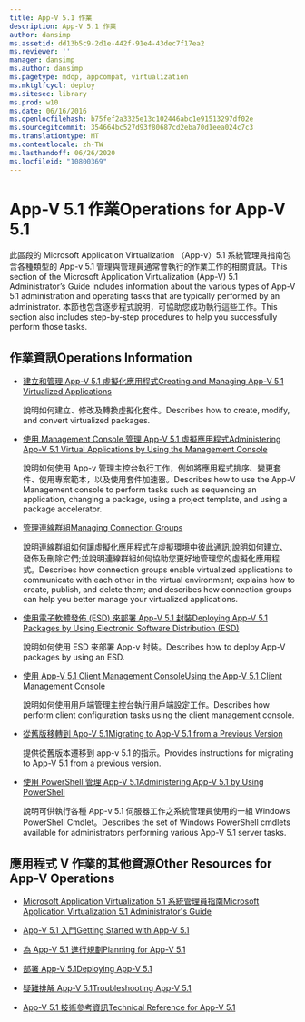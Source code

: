```yaml
---
title: App-V 5.1 作業
description: App-V 5.1 作業
author: dansimp
ms.assetid: dd13b5c9-2d1e-442f-91e4-43dec7f17ea2
ms.reviewer: ''
manager: dansimp
ms.author: dansimp
ms.pagetype: mdop, appcompat, virtualization
ms.mktglfcycl: deploy
ms.sitesec: library
ms.prod: w10
ms.date: 06/16/2016
ms.openlocfilehash: b75fef2a3325e13c102446abc1e91513297df02e
ms.sourcegitcommit: 354664bc527d93f80687cd2eba70d1eea024c7c3
ms.translationtype: MT
ms.contentlocale: zh-TW
ms.lasthandoff: 06/26/2020
ms.locfileid: "10800369"
---
```

# <span data-ttu-id="2e6cd-103">App-V 5.1 作業</span><span class="sxs-lookup"><span data-stu-id="2e6cd-103">Operations for App-V 5.1</span></span>


<span data-ttu-id="2e6cd-104">此區段的 Microsoft Application Virtualization （App-v）5.1 系統管理員指南包含各種類型的 App-v 5.1 管理與管理員通常會執行的作業工作的相關資訊。</span><span class="sxs-lookup"><span data-stu-id="2e6cd-104">This section of the Microsoft Application Virtualization (App-V) 5.1 Administrator’s Guide includes information about the various types of App-V 5.1 administration and operating tasks that are typically performed by an administrator.</span></span> <span data-ttu-id="2e6cd-105">本節也包含逐步程式說明，可協助您成功執行這些工作。</span><span class="sxs-lookup"><span data-stu-id="2e6cd-105">This section also includes step-by-step procedures to help you successfully perform those tasks.</span></span>

## <span data-ttu-id="2e6cd-106">作業資訊</span><span class="sxs-lookup"><span data-stu-id="2e6cd-106">Operations Information</span></span>


-   [<span data-ttu-id="2e6cd-107">建立和管理 App-V 5.1 虛擬化應用程式</span><span class="sxs-lookup"><span data-stu-id="2e6cd-107">Creating and Managing App-V 5.1 Virtualized Applications</span></span>](creating-and-managing-app-v-51-virtualized-applications.md)

    <span data-ttu-id="2e6cd-108">說明如何建立、修改及轉換虛擬化套件。</span><span class="sxs-lookup"><span data-stu-id="2e6cd-108">Describes how to create, modify, and convert virtualized packages.</span></span>

-   [<span data-ttu-id="2e6cd-109">使用 Management Console 管理 App-V 5.1 虛擬應用程式</span><span class="sxs-lookup"><span data-stu-id="2e6cd-109">Administering App-V 5.1 Virtual Applications by Using the Management Console</span></span>](administering-app-v-51-virtual-applications-by-using-the-management-console.md)

    <span data-ttu-id="2e6cd-110">說明如何使用 App-v 管理主控台執行工作，例如將應用程式排序、變更套件、使用專案範本，以及使用套件加速器。</span><span class="sxs-lookup"><span data-stu-id="2e6cd-110">Describes how to use the App-V Management console to perform tasks such as sequencing an application, changing a package, using a project template, and using a package accelerator.</span></span>

-   [<span data-ttu-id="2e6cd-111">管理連線群組</span><span class="sxs-lookup"><span data-stu-id="2e6cd-111">Managing Connection Groups</span></span>](managing-connection-groups51.md)

    <span data-ttu-id="2e6cd-112">說明連線群組如何讓虛擬化應用程式在虛擬環境中彼此通訊;說明如何建立、發佈及刪除它們;並說明連線群組如何協助您更好地管理您的虛擬化應用程式。</span><span class="sxs-lookup"><span data-stu-id="2e6cd-112">Describes how connection groups enable virtualized applications to communicate with each other in the virtual environment; explains how to create, publish, and delete them; and describes how connection groups can help you better manage your virtualized applications.</span></span>

-   [<span data-ttu-id="2e6cd-113">使用電子軟體發佈 (ESD) 來部署 App-V 5.1 封裝</span><span class="sxs-lookup"><span data-stu-id="2e6cd-113">Deploying App-V 5.1 Packages by Using Electronic Software Distribution (ESD)</span></span>](deploying-app-v-51-packages-by-using-electronic-software-distribution--esd-.md)

    <span data-ttu-id="2e6cd-114">說明如何使用 ESD 來部署 App-v 封裝。</span><span class="sxs-lookup"><span data-stu-id="2e6cd-114">Describes how to deploy App-V packages by using an ESD.</span></span>

-   [<span data-ttu-id="2e6cd-115">使用 App-V 5.1 Client Management Console</span><span class="sxs-lookup"><span data-stu-id="2e6cd-115">Using the App-V 5.1 Client Management Console</span></span>](using-the-app-v-51-client-management-console.md)

    <span data-ttu-id="2e6cd-116">說明如何使用用戶端管理主控台執行用戶端設定工作。</span><span class="sxs-lookup"><span data-stu-id="2e6cd-116">Describes how perform client configuration tasks using the client management console.</span></span>

-   [<span data-ttu-id="2e6cd-117">從舊版移轉到 App-V 5.1</span><span class="sxs-lookup"><span data-stu-id="2e6cd-117">Migrating to App-V 5.1 from a Previous Version</span></span>](migrating-to-app-v-51-from-a-previous-version.md)

    <span data-ttu-id="2e6cd-118">提供從舊版本遷移到 app-v 5.1 的指示。</span><span class="sxs-lookup"><span data-stu-id="2e6cd-118">Provides instructions for migrating to App-V 5.1 from a previous version.</span></span>

-   [<span data-ttu-id="2e6cd-119">使用 PowerShell 管理 App-V 5.1</span><span class="sxs-lookup"><span data-stu-id="2e6cd-119">Administering App-V 5.1 by Using PowerShell</span></span>](administering-app-v-51-by-using-powershell.md)

    <span data-ttu-id="2e6cd-120">說明可供執行各種 App-v 5.1 伺服器工作之系統管理員使用的一組 Windows PowerShell Cmdlet。</span><span class="sxs-lookup"><span data-stu-id="2e6cd-120">Describes the set of Windows PowerShell cmdlets available for administrators performing various App-V 5.1 server tasks.</span></span>






## <span data-ttu-id="2e6cd-121">應用程式 V 作業的其他資源</span><span class="sxs-lookup"><span data-stu-id="2e6cd-121">Other Resources for App-V Operations</span></span>


-   [<span data-ttu-id="2e6cd-122">Microsoft Application Virtualization 5.1 系統管理員指南</span><span class="sxs-lookup"><span data-stu-id="2e6cd-122">Microsoft Application Virtualization 5.1 Administrator's Guide</span></span>](microsoft-application-virtualization-51-administrators-guide.md)

-   [<span data-ttu-id="2e6cd-123">App-V 5.1 入門</span><span class="sxs-lookup"><span data-stu-id="2e6cd-123">Getting Started with App-V 5.1</span></span>](getting-started-with-app-v-51.md)

-   [<span data-ttu-id="2e6cd-124">為 App-V 5.1 進行規劃</span><span class="sxs-lookup"><span data-stu-id="2e6cd-124">Planning for App-V 5.1</span></span>](planning-for-app-v-51.md)

-   [<span data-ttu-id="2e6cd-125">部署 App-V 5.1</span><span class="sxs-lookup"><span data-stu-id="2e6cd-125">Deploying App-V 5.1</span></span>](deploying-app-v-51.md)

-   [<span data-ttu-id="2e6cd-126">疑難排解 App-V 5.1</span><span class="sxs-lookup"><span data-stu-id="2e6cd-126">Troubleshooting App-V 5.1</span></span>](troubleshooting-app-v-51.md)

-   [<span data-ttu-id="2e6cd-127">App-V 5.1 技術參考資訊</span><span class="sxs-lookup"><span data-stu-id="2e6cd-127">Technical Reference for App-V 5.1</span></span>](technical-reference-for-app-v-51.md)

 

 





